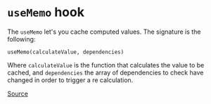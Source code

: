 # `useMemo` hook

The `useMemo` let's you cache computed values. The signature is the following:

```
useMemo(calculateValue, dependencies) 
```

Where `calculateValue` is the function that calculates the value to be cached, and `dependencies` the array of dependencies
to check have changed in order to trigger a re calculation.

[Source](https://react.dev/reference/react/useMemo#usememo)